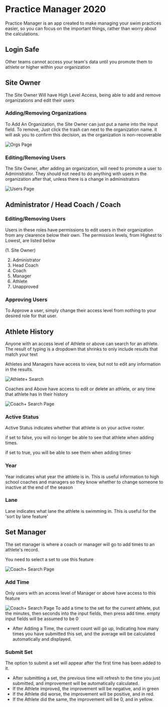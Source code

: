 # Practice Manager 2020

Practice Manager is an app created to make managing your swim practices easier, so you can focus on the important things, rather than worry about the calculations.

## Login Safe

Other teams cannot access your team's data until you promote them to athlete or higher within your organization

## Site Owner

The Site Owner Will have High Level Access, being able to add and remove organizations and edit their users

### Adding/Removing Organizations

To Add An Organization, the Site Owner can just put a name into the input field.
To remove, Just click the trash can next to the organization name. it will ask you to confirm this decision, as the organization is non-recoverable

![Orgs Page](/assets/Site-Owner-orgs.png)

### Editing/Removing Users

The Site Owner, after adding an organization, will need to promote a user to Administrator. They should not need to do anything with users in the organization after that, unless there is a change in administrators

![Users Page](/assets/Site-Owner-user.png)

## Administrator / Head Coach / Coach

### Editing/Removing Users

Users in these roles have permissions to edit users in their organization from any clearence below their own. The permission levels, from Highest to Lowest, are listed below

(1. Site Owner)

2. Administrator
3. Head Coach
4. Coach
5. Manager
6. Athlete
7. Unapproved

### Approving Users

To Approve a user, simply change their access level from nothing to your desired role for that user.

## Athlete History

Anyone with an access level of Athlete or above can search for an athlete. The result of typing is a dropdown that shrinks to only include results that match your text

Athletes and Managers have access to view, but not to edit any information in the results.

![Athlete+ Search](/assets/Search-athlete.png)

Coaches and Above have access to edit or delete an athlete, or any time that athlete has in their history

![Coach+ Search Page](/assets/Search-coaches.png)

### Active Status

Active Status indicates whether that athlete is on your active roster.

if set to false, you will no longer be able to see that athlete when adding times.

if set to true, you will be able to see them when adding times

### Year

Year indicates what year the athlete is in. This is useful information to high school coaches and managers so they know whether to change someone to inactive at the end of the season

### Lane

Lane indicates what lane the athlete is swimming in. This is useful for the 'sort by lane feature'

## Set Manager

The set manager is where a coach or manager will go to add times to an athlete's record.

You need to select a set to use this feature

![Coach+ Search Page](/assets/set-manager-athlete.png)

### Add Time

Only users with an access level of Manager or above have access to this feature

![Coach+ Search Page](/assets/set-manager.png)
To add a time to the set for the current athlete, put the minutes, then seconds into the input fields, then press add time. empty input fields will be assumed to be 0

- After Adding a Time, the current count will go up, Indicating how many times you have submitted this set, and the average will be calculated automatically and displayed.

### Submit Set

The option to submit a set will appear after the first time has been added to it.

- After submitting a set, the previous time will refresh to the time you just submitted, and improvement will be automatically calculated.
- If the Athlete improved, the improvement will be negative, and in green
- If the Athlete did worse, the improvement will be positive, and in red.
- If the Athlete did the same, the improvement will be 0, and in yellow.

